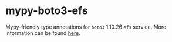 # mypy-boto3-efs

Mypy-friendly type annotations for `boto3` 1.10.26 `efs` service.
More information can be found [here](https://github.com/vemel/mypy_boto3).